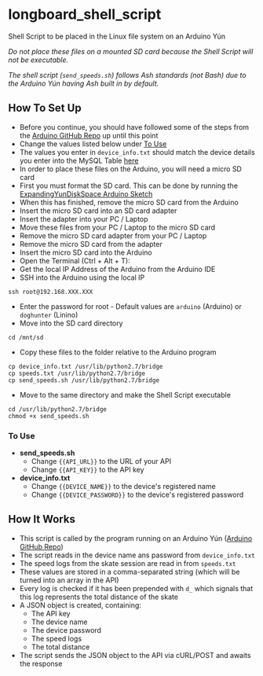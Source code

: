 # longboard_shell_script
Shell Script to be placed in the Linux file system on an Arduino Yún

*Do not place these files on a mounted SD card because the Shell Script will not be executable.*

*The shell script (`send_speeds.sh`) follows Ash standards (not Bash) due to the Arduino Yún having Ash built in by default.*

## How To Set Up
  - Before you continue, you should have followed some of the steps from the [Arduino GitHub Repo](https://github.com/CharlesPeterMcCarthy/longboard_arduino) up until this point
  - Change the values listed below under [To Use](https://github.com/CharlesPeterMcCarthy/longboard_shell_script#to-use)
  - The values you enter in `device_info.txt` should match the device details you enter into the MySQL Table [here](https://github.com/CharlesPeterMcCarthy/longboard_db)
  - In order to place these files on the Arduino, you will need a micro SD card
  - First you must format the SD card. This can be done by running the [ExpandingYunDiskSpace Arduino Sketch](https://www.arduino.cc/en/Tutorial/ExpandingYunDiskSpace)
  - When this has finished, remove the micro SD card from the Arduino
  - Insert the micro SD card into an SD card adapter
  - Insert the adapter into your PC / Laptop
  - Move these files from your PC / Laptop to the micro SD card
  - Remove the micro SD card adapter from your PC / Laptop
  - Remove the micro SD card from the adapter
  - Insert the micro SD card into the Arduino
  - Open the Terminal (Ctrl + Alt + T):
  - Get the local IP Address of the Arduino from the Arduino IDE
  - SSH into the Arduino using the local IP
  ```
  ssh root@192.168.XXX.XXX
  ```
  - Enter the password for root - Default values are `arduino` (Arduino) or `doghunter` (Linino)
  - Move into the SD card directory
  ```
  cd /mnt/sd
  ```
  - Copy these files to the folder relative to the Arduino program
  ```
  cp device_info.txt /usr/lib/python2.7/bridge
  cp speeds.txt /usr/lib/python2.7/bridge
  cp send_speeds.sh /usr/lib/python2.7/bridge
  ```
  - Move to the same directory and make the Shell Script executable
  ```
  cd /usr/lib/python2.7/bridge
  chmod +x send_speeds.sh
  ```

### To Use
  - **send_speeds.sh**
    - Change `{{API_URL}}` to the URL of your API
    - Change `{{API_KEY}}` to the API key
  - **device_info.txt**
    - Change `{{DEVICE_NAME}}` to the device's registered name
    - Change `{{DEVICE_PASSWORD}}` to the device's registered password

## How It Works
  - This script is called by the program running on an Arduino Yún ([Arduino GitHub Repo](https://github.com/CharlesPeterMcCarthy/longboard_arduino))
  - The script reads in the device name ans password from `device_info.txt`
  - The speed logs from the skate session are read in from `speeds.txt`
  - These values are stored in a comma-separated string (which will be turned into an array in the API)
  - Every log is checked if it has been prepended with `d_` which signals that this log represents the total distance of the skate
  - A JSON object is created, containing:
    - The API key
    - The device name
    - The device password
    - The speed logs
    - The total distance
  - The script sends the JSON object to the API via cURL/POST and awaits the response
